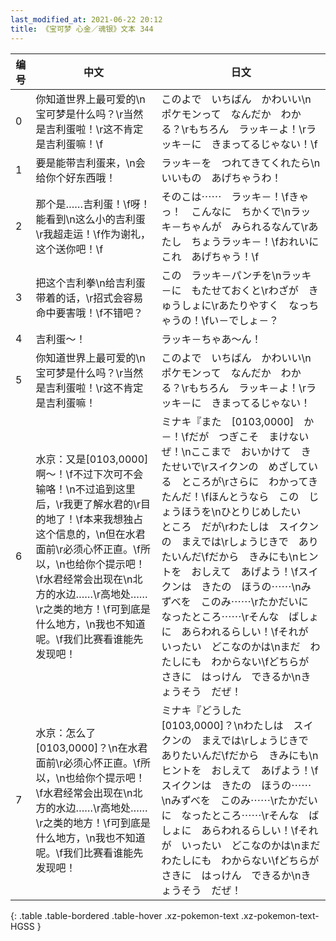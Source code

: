 ```yaml
---
last_modified_at: 2021-06-22 20:12
title: 《宝可梦 心金／魂银》文本 344
---
```

| 编号 | 中文 | 日文 |
| ---- | ---- | ---- |
| 0 | 你知道世界上最可爱的\n宝可梦是什么吗？\r当然是吉利蛋啦！\r这不肯定是吉利蛋嘛！\f | このよで　いちばん　かわいい\nポケモンって　なんだか　わかる？\rもちろん　ラッキ－よ！\rラッキ－に　きまってるじゃない！\f |
| 1 | 要是能带吉利蛋来，\n会给你个好东西哦！ | ラッキ－を　つれてきてくれたら\nいいもの　あげちゃうわ！ |
| 2 | 那个是……吉利蛋！\f呀！能看到\n这么小的吉利蛋\r我超走运！\f作为谢礼，这个送你吧！\f | そのこは⋯⋯　ラッキ－！\fきゃっ！　こんなに　ちかくで\nラッキ－ちゃんが　みられるなんて\rあたし　ちょうラッキ－！\fおれいに　これ　あげちゃう！\f |
| 3 | 把这个吉利拳\n给吉利蛋带着的话，\r招式会容易命中要害哦！\f不错吧？ | この　ラッキ－パンチを\nラッキ－に　もたせておくと\rわざが　きゅうしょに\rあたりやすく　なっちゃうの！\fい－でしょ－？ |
| 4 | 吉利蛋〜！ | ラッキ－ちゃあ〜ん！ |
| 5 | 你知道世界上最可爱的\n宝可梦是什么吗？\r当然是吉利蛋啦！\r这不肯定是吉利蛋嘛！ | このよで　いちばん　かわいい\nポケモンって　なんだか　わかる？\rもちろん　ラッキ－よ！\rラッキ－に　きまってるじゃない！ |
| 6 | 水京：又是[0103,0000]啊～！\f不过下次可不会输咯！\n不过追到这里后，\r我更了解水君的\r目的地了！\f本来我想独占这个信息的，\n但在水君面前\r必须心怀正直。\f所以，\n也给你个提示吧！\f水君经常会出现在\n北方的水边……\r高地处……\r之类的地方！\f可到底是什么地方，\n我也不知道呢。\f我们比赛看谁能先发现吧！ | ミナキ『また　[0103,0000]　か－！\fだが　つぎこそ　まけないぜ！\nここまで　おいかけて　きたせいで\rスイクンの　めざしている　ところが\rさらに　わかってきたんだ！\fほんとうなら　この　じょうほうを\nひとりじめしたい　ところ　だが\rわたしは　スイクンの　まえでは\rしょうじきで　ありたいんだ\fだから　きみにも\nヒントを　おしえて　あげよう！\fスイクンは　きたの　ほうの⋯⋯\nみずべを　このみ⋯⋯\rたかだいに　なったところ⋯⋯\rそんな　ばしょに　あらわれるらしい！\fそれが　いったい　どこなのかは\nまだ　わたしにも　わからない\fどちらが　さきに　はっけん　できるか\nきょうそう　だぜ！ |
| 7 | 水京：怎么了[0103,0000]？\n在水君面前\r必须心怀正直。\f所以，\n也给你个提示吧！\f水君经常会出现在\n北方的水边……\r高地处……\r之类的地方！\f可到底是什么地方，\n我也不知道呢。\f我们比赛看谁能先发现吧！ | ミナキ『どうした　[0103,0000]？\nわたしは　スイクンの　まえでは\rしょうじきで　ありたいんだ\fだから　きみにも\nヒントを　おしえて　あげよう！\fスイクンは　きたの　ほうの⋯⋯\nみずべを　このみ⋯⋯\rたかだいに　なったところ⋯⋯\rそんな　ばしょに　あらわれるらしい！\fそれが　いったい　どこなのかは\nまだ　わたしにも　わからない\fどちらが　さきに　はっけん　できるか\nきょうそう　だぜ！ |
{: .table .table-bordered .table-hover .xz-pokemon-text .xz-pokemon-text-HGSS }